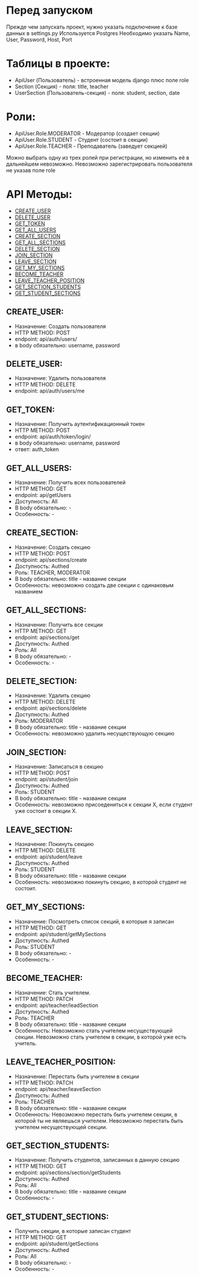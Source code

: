# Перед запуском
Прежде чем запускать проект, нужно указать подключение к базе данных в settings.py
Используется Postgres
Необходимо указать Name, User, Password, Host, Port


# Таблицы в проекте:

- ApiUser (Пользователь) - встроенная модель django плюс поле role
- Section (Секция) - поля: title, teacher
- UserSection (Пользователь-секция) - поля: student, section, date


# Роли:
- ApiUser.Role.MODERATOR - Модератор (создает секции)
- ApiUser.Role.STUDENT - Студент (состоит в секции)
- ApiUser.Role.TEACHER - Преподаватель (заведует секцией)

Можно выбрать одну из трех ролей при регистрации, но изменить её в дальнейшем невозможно.
Невозможно зарегистрировать пользователя не указав поле role


# API Методы:
- [CREATE_USER](#CREATE_USER)
- [DELETE_USER](##DELETE_USER)
- [GET_TOKEN](##GET_TOKEN)
- [GET_ALL_USERS](##GET_ALL_USERS)
- [CREATE_SECTION](##CREATE_SECTION)
- [GET_ALL_SECTIONS](##GET_ALL_SECTIONS)
- [DELETE_SECTION](##DELETE_SECTION)
- [JOIN_SECTION](##JOIN_SECTION)
- [LEAVE_SECTION](##LEAVE_SECTION)
- [GET_MY_SECTIONS](##GET_MY_SECTIONS)
- [BECOME_TEACHER](##BECOME_TEACHER)
- [LEAVE_TEACHER_POSITION](##LEAVE_TEACHER_POSITION)
- [GET_SECTION_STUDENTS](##GET_SECTION_STUDENTS)
- [GET_STUDENT_SECTIONS](##GET_STUDENT_SECTIONS)

## CREATE_USER:
- Назначение: Создать пользователя
- HTTP METHOD: POST
- endpoint: api/auth/users/
- в body обязательно: username, password


## DELETE_USER:
- Назначение: Удалить пользователя
- HTTP METHOD: DELETE
- endpoint: api/auth/users/me


## GET_TOKEN:
- Назначение: Получить аутентификационный токен
- HTTP METHOD: POST
- endpoint: api/auth/token/login/
- в body обязательно: username, password
- ответ: auth_token


## GET_ALL_USERS:
- Назначение: Получить всех пользователей
- HTTP METHOD: GET
- endpoint: api/getUsers
- Доступность: All
- В body обязательно: -
- Особенность: -


## CREATE_SECTION:
- Назначение: Создать секцию
- HTTP METHOD: POST
- endpoint: api/sections/create
- Доступность: Authed
- Роль: TEACHER, MODERATOR
- В body обязательно: title - название секции
- Особенность: невозможно создать две секции с одинаковым названием


## GET_ALL_SECTIONS:
- Назначение: Получить все секции
- HTTP METHOD: GET
- endpoint: api/sections/get
- Доступность: Authed
- Роль: All
- В body обязательно: -
- Особенность: -


## DELETE_SECTION:
- Назначение: Удалить секцию
- HTTP METHOD: DELETE
- endpoint: api/sections/delete
- Доступность: Authed
- Роль: MODERATOR
- В body обязательно: title - название секции
- Особенность: невозможно удалить несуществующую секцию


## JOIN_SECTION:
- Назначение: Записаться в секцию
- HTTP METHOD: POST
- endpoint: api/student/join
- Доступность: Authed
- Роль: STUDENT
- В body обязательно: title - название секции
- Особенность: невозможно присоедениться к секции X, если студент уже состоит в секции X.


## LEAVE_SECTION:
- Назначение: Покинуть секцию
- HTTP METHOD: DELETE
- endpoint: api/student/leave
- Доступность: Authed
- Роль: STUDENT
- В body обязательно: title - название секции
- Особенность: невозможно покинуть секцию, в которой студент не состоит.


## GET_MY_SECTIONS:
- Назначение: Посмотреть список секций, в которые я записан
- HTTP METHOD: GET
- endpoint: api/student/getMySections
- Доступность: Authed
- Роль: STUDENT
- В body обязательно: -
- Особенность: -


## BECOME_TEACHER:
- Назначение: Стать учителем.
- HTTP METHOD: PATCH
- endpoint: api/teacher/leadSection
- Доступность: Authed
- Роль: TEACHER
- В body обязательно: title - название секции
- Особенность: Невозможно стать учителем несуществующей секции. Невозможно стать учителем в секции, в которой уже есть учитель.


## LEAVE_TEACHER_POSITION:
- Назначение: Перестать быть учителем в секции
- HTTP METHOD: PATCH
- endpoint: api/teacher/leaveSection
- Доступность: Authed
- Роль: TEACHER
- В body обязательно: title - название секции
- Особенность: Невозможно перестать быть учителем секции, в которой
ты не являешься учителем. Невозможно перестать быть учителем
несуществующей секции.


## GET_SECTION_STUDENTS:
- Назначение: Получить студентов, записанных в данную секцию
- HTTP METHOD: GET
- endpoint: api/sections/section/getStudents
- Доступность: Authed
- Роль: All
- В body обязательно: title - название секции
- Особенность: -


## GET_STUDENT_SECTIONS:
- Получить секции, в которые записан студент
- HTTP METHOD: GET
- endpoint: api/student/getSections
- Доступность: Authed
- Роль: All
- В body обязательно: -
- Особенность: -
